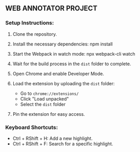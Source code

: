 ## WEB ANNOTATOR PROJECT

### Setup Instructions:

1. Clone the repository.
    
2. Install the necessary dependencies:
    npm install

3. Start the Webpack in watch mode:
    npx webpack-cli watch
   
4. Wait for the build process in the `dist` folder to complete.

5. Open Chrome and enable Developer Mode.

6. Load the extension by uploading the `dist` folder:
    - Go to `chrome://extensions/`
    - Click "Load unpacked"
    - Select the `dist` folder
    
7. Pin the extension for easy access.

### Keyboard Shortcuts:

- Ctrl + RShift + H: Add a new highlight.
- Ctrl + RShift + F: Search for a specific highlight.
